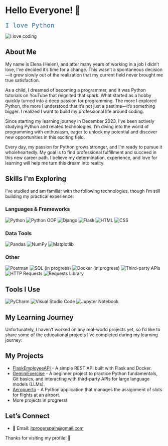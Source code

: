 # Hello Everyone! 👋

<div style="font-family: monospace; font-size: 20px; color: #3776AB;">
I love Python
</div>

![I love coding](https://media3.giphy.com/media/v1.Y2lkPTc5MGI3NjExazBxZmx2OGEwdmpkaWhldzZvd29yZGNiaHA5Yms5NmRwM2drbXdleSZlcD12MV9pbnRlcm5hbF9naWZfYnlfaWQmY3Q9Zw/f4ztZcdm9Fi90vL4Zd/giphy.gif)

## About Me
My name is Elena (Helen), and after many years of working in a job I didn’t love, I’ve decided it’s time for a change. This wasn’t a spontaneous decision—it grew slowly out of the realization that my current field never brought me true satisfaction.

As a child, I dreamed of becoming a programmer, and it was Python tutorials on YouTube that reignited that spark. What started as a hobby quickly turned into a deep passion for programming. The more I explored Python, the more I understood that it’s not just a pastime—it’s something bigger. I realized I want to build my professional life around coding.

Since starting my learning journey in December 2023, I’ve been actively studying Python and related technologies. I’m diving into the world of programming with enthusiasm, eager to unlock my potential and discover new opportunities in this exciting field.

Every day, my passion for Python grows stronger, and I’m ready to pursue it wholeheartedly. My goal is to find professional fulfillment and succeed in this new career path. I believe my determination, experience, and love for learning will help me turn this dream into reality.

## Skills I'm Exploring
I’ve studied and am familiar with the following technologies, though I’m still building my practical experience:

### Languages & Frameworks
![Python](https://img.shields.io/badge/-Python-3776AB?style=flat&logo=python&logoColor=white) ![Python OOP](https://img.shields.io/badge/-Python_OOP-3776AB?style=flat&logo=python&logoColor=white) ![Django](https://img.shields.io/badge/-Django-092E20?style=flat&logo=django&logoColor=white) ![Flask](https://img.shields.io/badge/-Flask-000000?style=flat&logo=flask&logoColor=white) ![HTML](https://img.shields.io/badge/-HTML-E34F26?style=flat&logo=html5&logoColor=white) ![CSS](https://img.shields.io/badge/-CSS-1572B6?style=flat&logo=css3&logoColor=white)

### Data Tools
![Pandas](https://img.shields.io/badge/-Pandas-150458?style=flat&logo=pandas&logoColor=white) ![NumPy](https://img.shields.io/badge/-NumPy-013243?style=flat&logo=numpy&logoColor=white) ![Matplotlib](https://img.shields.io/badge/-Matplotlib-11557C?style=flat&logo=matplotlib&logoColor=white)

### Other
![Postman](https://img.shields.io/badge/-Postman-FF6C37?style=flat&logo=postman&logoColor=white) ![SQL (in progress)](https://img.shields.io/badge/-SQL%20(in_progress)-4479A1?style=flat&logo=postgresql&logoColor=white) ![Docker (in progress)](https://img.shields.io/badge/-Docker%20(in_progress)-2496ED?style=flat&logo=docker&logoColor=white) ![Third-party APIs](https://img.shields.io/badge/-Third_party_APIs-6E40C9?style=flat&logo=apiblueprint&logoColor=white) ![HTTP Requests](https://img.shields.io/badge/-HTTP_Requests-EA580C?style=flat&logo=httpie&logoColor=white) ![Requests Library](https://img.shields.io/badge/-Requests-FF5733?style=flat&logo=python&logoColor=white)
  
## Tools I Use
![PyCharm](https://img.shields.io/badge/-PyCharm-000000?style=flat&logo=pycharm&logoColor=white) ![Visual Studio Code](https://img.shields.io/badge/-Visual_Studio_Code-007ACC?style=flat&logo=visual-studio-code&logoColor=white) ![Jupyter Notebook](https://img.shields.io/badge/-Jupyter_Notebook-F37626?style=flat&logo=jupyter&logoColor=white)

## My Learning Journey
Unfortunately, I haven’t worked on any real-world projects yet, so I’d like to share some of the educational projects I’ve completed during my learning journey:

## My Projects
- [FlaskEmployeeAPI](https://github.com/itprogerspain/FlaskEmployeeAPI) - A simple REST API built with Flask and Docker.  
- [GeminiExercise](https://github.com/itprogerspain/GeminiExercise) - A beginner project to practice Python fundamentals, Git basics, and interacting with third-party APIs for large language models (LLMs).  
- [Aeropuerto](https://github.com/itprogerspain/Aeropuerto) - A Python application that manages the assignment of slots for flights at an airport.  
- More projects in progress!

## Let’s Connect
- 📧 Email: itprogerspain@gmail.com

Thanks for visiting my profile! 🚀


